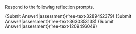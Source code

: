 Respond to the following reflection prompts.

{Submit Answer!|assessment}(free-text-3289492379)
{Submit Answer!|assessment}(free-text-3630353138)
{Submit Answer!|assessment}(free-text-1209496049)
